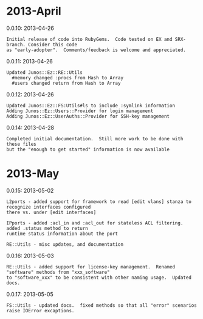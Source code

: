 # 2013-April

  0.0.10: 2013-04-26
  
    Initial release of code into RubyGems.  Code tested on EX and SRX-branch. Consider this code
    as "early-adopter".  Comments/feedback is welcome and appreciated.

  0.0.11: 2013-04-26
  
    Updated Junos::Ez::RE::Utils
      #memory changed :procs from Hash to Array  
      #users changed return from Hash to Array
    
  0.0.12: 2013-04-26
  
    Updated Junos::Ez::FS:Utils#ls to include :symlink information
    Adding Junos::Ez::Users::Provider for login management
    Adding Junos::Ez::UserAuths::Provider for SSH-key management
    
  0.0.14: 2013-04-28
  
    Completed initial documentation.  Still more work to be done with these files
    but the "enough to get started" information is now available
    
# 2013-May    

  0.0.15: 2013-05-02
  
    L2ports - added support for framework to read [edit vlans] stanza to recognize interfaces configured
    there vs. under [edit interfaces]
    
    IPports - added :acl_in and :acl_out for stateless ACL filtering.  added .status method to return
    runtime status information about the port
    
    RE::Utils - misc updates, and documentation

  0.0.16: 2013-05-03
  
    RE::Utils - added support for license-key management.  Renamed "software" methods from "xxx_software"
    to "software_xxx" to be consistent with other naming usage.  Updated docs.
  
  0.0.17: 2013-05-05
  
    FS::Utils - updated docs.  fixed methods so that all "error" scenarios raise IOError excaptions.
  
 
